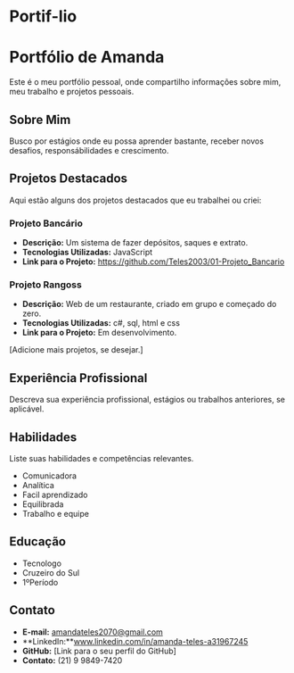# Portif-lio
# Portfólio de Amanda

Este é o meu portfólio pessoal, onde compartilho informações sobre mim, meu trabalho e projetos pessoais.

## Sobre Mim

Busco por estágios onde eu possa aprender bastante, receber novos desafios, responsábilidades e crescimento.

## Projetos Destacados

Aqui estão alguns dos projetos destacados que eu trabalhei ou criei:

### Projeto Bancário

- **Descrição:** Um sistema de fazer depósitos, saques e extrato.
- **Tecnologias Utilizadas:** JavaScript
- **Link para o Projeto:** https://github.com/Teles2003/01-Projeto_Bancario

### Projeto Rangoss

- **Descrição:** Web de um restaurante, criado em grupo e começado do zero.
- **Tecnologias Utilizadas:** c#, sql, html e css
- **Link para o Projeto:** Em desenvolvimento.

[Adicione mais projetos, se desejar.]

## Experiência Profissional

Descreva sua experiência profissional, estágios ou trabalhos anteriores, se aplicável.

## Habilidades

Liste suas habilidades e competências relevantes.

- Comunicadora
- Analítica
- Facil aprendizado
- Equilibrada
- Trabalho e equipe

## Educação

- Tecnologo
- Cruzeiro do Sul
- 1ºPeríodo

## Contato

- **E-mail:** amandateles2070@gmail.com
- **LinkedIn:**www.linkedin.com/in/amanda-teles-a31967245
- **GitHub:** [Link para o seu perfil do GitHub]
- **Contato:** (21) 9 9849-7420
